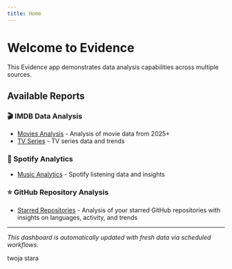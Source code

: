 ```yaml
---
title: Home
---
```


# Welcome to Evidence

This Evidence app demonstrates data analysis capabilities across multiple sources.

## Available Reports

### 🎬 IMDB Data Analysis
- [Movies Analysis](./imdb/movies) - Analysis of movie data from 2025+
- [TV Series](./imdb/tvseries) - TV series data and trends

### 🎵 Spotify Analytics  
- [Music Analytics](./spoti/) - Spotify listening data and insights

### ⭐ GitHub Repository Analysis
- [Starred Repositories](./github/starred-repos) - Analysis of your starred GitHub repositories with insights on languages, activity, and trends

---

*This dashboard is automatically updated with fresh data via scheduled workflows.*

twoja stara